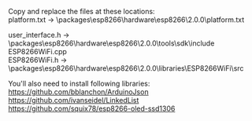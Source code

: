 Copy and replace the files at these locations:  
platform.txt -> \packages\esp8266\hardware\esp8266\2.0.0\platform.txt  

user_interface.h -> \packages\esp8266\hardware\esp8266\2.0.0\tools\sdk\include  
ESP8266WiFi.cpp  
ESP8266WiFi.h -> \packages\esp8266\hardware\esp8266\2.0.0\libraries\ESP8266WiFi\src  

You'll also need to install following libraries:  
https://github.com/bblanchon/ArduinoJson  
https://github.com/ivanseidel/LinkedList  
https://github.com/squix78/esp8266-oled-ssd1306  

